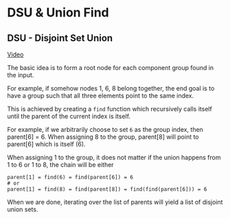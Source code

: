 # DSU & Union Find

## DSU - Disjoint Set Union

[Video](https://www.youtube.com/watch?v=0jNmHPfA_yE)

The basic idea is to form a root node for each component group found in the input.

For example, if somehow nodes 1, 6, 8 belong together, the end goal is to have a group such that all three elements point to the same index.

This is achieved by creating a `find` function which recursively calls itself until the parent of the current index is itself.

For example, if we arbitrarily choose to set `6` as the group index, then parent[6] = 6. When assigning 8 to the group, parent[8] will point to parent[6] which is itself (6).

When assigning 1 to the group, it does not matter if the union happens from 1 to 6 or 1 to 8, the chain will be either

```text
parent[1] = find(6) = find(parent[6]) = 6
# or
parent[1] = find(8) = find(parent[8]) = find(find(parent[6])) = 6
```

When we are done, iterating over the list of parents will yield a list of disjoint union sets.
